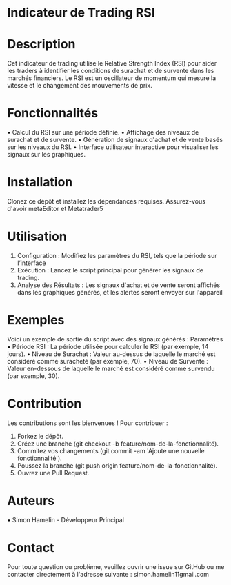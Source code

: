# Indicateur de Trading RSI

# Description
Cet indicateur de trading utilise le Relative Strength Index (RSI) pour aider les traders à identifier les conditions de surachat et de survente dans les marchés financiers. Le RSI est un oscillateur de momentum qui mesure la vitesse et le changement des mouvements de prix.

# Fonctionnalités
•	Calcul du RSI sur une période définie.
•	Affichage des niveaux de surachat et de survente.
•	Génération de signaux d'achat et de vente basés sur les niveaux du RSI.
•	Interface utilisateur interactive pour visualiser les signaux sur les graphiques.

# Installation
Clonez ce dépôt et installez les dépendances requises. Assurez-vous d'avoir metaEditor et Metatrader5

# Utilisation
1.	Configuration : Modifiez les paramètres du RSI, tels que la période sur l’interface
2.	Exécution : Lancez le script principal pour générer les signaux de trading.
3.	Analyse des Résultats : Les signaux d'achat et de vente seront affichés dans les graphiques générés, et les alertes seront envoyer sur l'appareil

# Exemples
Voici un exemple de sortie du script avec des signaux générés :
Paramètres
•	Période RSI : La période utilisée pour calculer le RSI (par exemple, 14 jours).
•	Niveau de Surachat : Valeur au-dessus de laquelle le marché est considéré comme suracheté (par exemple, 70).
•	Niveau de Survente : Valeur en-dessous de laquelle le marché est considéré comme survendu (par exemple, 30).

# Contribution
Les contributions sont les bienvenues ! Pour contribuer :
1.	Forkez le dépôt.
2.	Créez une branche (git checkout -b feature/nom-de-la-fonctionnalité).
3.	Commitez vos changements (git commit -am 'Ajoute une nouvelle fonctionnalité').
4.	Poussez la branche (git push origin feature/nom-de-la-fonctionnalité).
5.	Ouvrez une Pull Request.
   
# Auteurs
•	Simon Hamelin - Développeur Principal 

# Contact
Pour toute question ou problème, veuillez ouvrir une issue sur GitHub ou me contacter directement à l'adresse suivante : simon.hamelin11gmail.com

